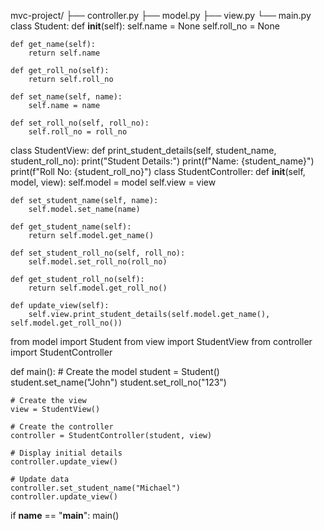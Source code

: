 mvc-project/
├── controller.py
├── model.py
├── view.py
└── main.py
class Student:
    def __init__(self):
        self.name = None
        self.roll_no = None

    def get_name(self):
        return self.name

    def get_roll_no(self):
        return self.roll_no

    def set_name(self, name):
        self.name = name

    def set_roll_no(self, roll_no):
        self.roll_no = roll_no
class StudentView:
    def print_student_details(self, student_name, student_roll_no):
        print("Student Details:")
        print(f"Name: {student_name}")
        print(f"Roll No: {student_roll_no}")
class StudentController:
    def __init__(self, model, view):
        self.model = model
        self.view = view

    def set_student_name(self, name):
        self.model.set_name(name)

    def get_student_name(self):
        return self.model.get_name()

    def set_student_roll_no(self, roll_no):
        self.model.set_roll_no(roll_no)

    def get_student_roll_no(self):
        return self.model.get_roll_no()

    def update_view(self):
        self.view.print_student_details(self.model.get_name(), self.model.get_roll_no())
from model import Student
from view import StudentView
from controller import StudentController

def main():
    # Create the model
    student = Student()
    student.set_name("John")
    student.set_roll_no("123")

    # Create the view
    view = StudentView()

    # Create the controller
    controller = StudentController(student, view)

    # Display initial details
    controller.update_view()

    # Update data
    controller.set_student_name("Michael")
    controller.update_view()

if __name__ == "__main__":
    main()
